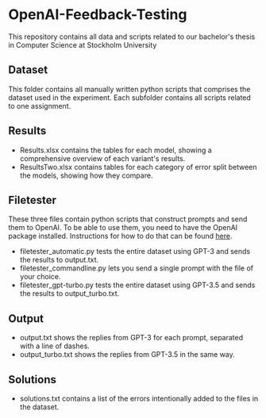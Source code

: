 # OpenAI-Feedback-Testing
This repository contains all data and scripts related to our bachelor's thesis in Computer Science at Stockholm University

## Dataset
This folder contains all manually written python scripts that comprises the dataset used in the experiment. Each subfolder contains all scripts related to one assignment.

## Results
- Results.xlsx contains the tables for each model, showing a comprehensive overview of each variant's results.
- ResultsTwo.xlsx contains tables for each category of error split between the models, showing how they compare.

## Filetester
These three files contain python scripts that construct prompts and send them to OpenAI. To be able to use them, you need to have the OpenAI package installed. Instructions for how to do that can be found [here](https://pypi.org/project/openai/).
- filetester_automatic.py tests the entire dataset using GPT-3 and sends the results to output.txt.
- filetester_commandline.py lets you send a single prompt with the file of your choice.
- filetester_gpt-turbo.py tests the entire dataset using GPT-3.5 and sends the results to output_turbo.txt.

## Output
- output.txt shows the replies from GPT-3 for each prompt, separated with a line of dashes.
- output_turbo.txt shows the replies from GPT-3.5 in the same way.

## Solutions
- solutions.txt contains a list of the errors intentionally added to the files in the dataset.
